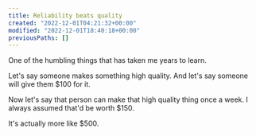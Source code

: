 ```yaml
---
title: Reliability beats quality
created: "2022-12-01T04:21:32+00:00"
modified: "2022-12-01T18:40:18+00:00"
previousPaths: []
---
```

 

One of the humbling things that has taken me years to learn.

Let's say someone makes something high quality. And let's say someone will give them $100 for it.

Now let's say that person can make that high quality thing once a week.  I always assumed that'd be worth $150.

It's actually more like $500.
